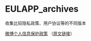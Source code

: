 # EULAPP_archives
收集比较隐私政策、用户协议等的不同版本



<a href="weibo/weibo%20privacy%20policy.txt">微博个人信息保护政策</a> （[原文链接](https://m.weibo.cn/c/privacy)）
